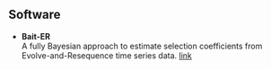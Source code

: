## Software

* **Bait-ER**  <br/> 
A fully Bayesian approach to estimate selection coefficients from Evolve-and-Resequence time series data. [link](https://github.com/mrborges23/Bait-ER)